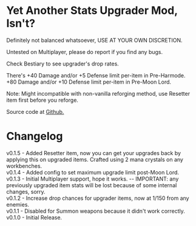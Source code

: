 # Yet Another Stats Upgrader Mod, Isn't?
Definitely not balanced whatsoever, USE AT YOUR OWN DISCRETION.  

Untested on Multiplayer, please do report if you find any bugs.  

Check Bestiary to see upgrader's drop rates.  

There's +40 Damage and/or +5 Defense limit per-item in Pre-Harmode.  
+80 Damage and/or +10 Defense limit per-item in Pre-Moon Lord.  

Note: Might incompatible with non-vanilla reforging method, use Resetter item first before you reforge.  

Source code at [Github.](https://github.com/atusmk2/yasumi/)

Changelog
=========
v0.1.5 - Added Resetter item, now you can get your upgrades back by applying this on upgraded items. Crafted using 2 mana crystals on any workbenches.  
v0.1.4 - Added config to set maximum upgrade limit post-Moon Lord.  
v0.1.3 - Initial Multiplayer support, hope it works. -- IMPORTANT: any previously upgraded item stats will be lost because of some internal changes, sorry.  
v0.1.2 - Increase drop chances for upgrader items, now at 1/150 from any enemies.  
v0.1.1 - Disabled for Summon weapons because it didn't work correctly.  
v0.1.0 - Initial Release.  